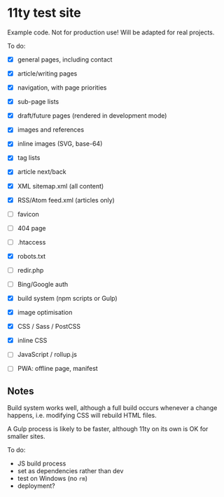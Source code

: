 # 11ty test site

Example code. Not for production use! Will be adapted for real projects.

To do:

- [x] general pages, including contact
- [x] article/writing pages
- [x] navigation, with page priorities
- [x] sub-page lists
- [x] draft/future pages (rendered in development mode)
- [x] images and references
- [x] inline images (SVG, base-64)
- [x] tag lists
- [x] article next/back
- [x] XML sitemap.xml (all content)
- [x] RSS/Atom feed.xml (articles only)
- [ ] favicon
- [ ] 404 page
- [ ] .htaccess
- [x] robots.txt
- [ ] redir.php
- [ ] Bing/Google auth
- [x] build system (npm scripts or Gulp)
- [x] image optimisation
- [x] CSS / Sass / PostCSS
- [x] inline CSS
- [ ] JavaScript / rollup.js
- [ ] PWA: offline page, manifest


## Notes

Build system works well, although a full build occurs whenever a change happens, i.e. modifying CSS will rebuild HTML files.

A Gulp process is likely to be faster, although 11ty on its own is OK for smaller sites.

To do:

- JS build process
- set as dependencies rather than dev
- test on Windows (no `rm`)
- deployment?
